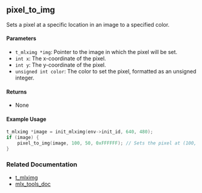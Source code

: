 ## pixel_to_img
Sets a pixel at a specific location in an image to a specified color.

#### Parameters
- `t_mlximg *img`: Pointer to the image in which the pixel will be set.
- `int x`: The x-coordinate of the pixel.
- `int y`: The y-coordinate of the pixel.
- `unsigned int color`: The color to set the pixel, formatted as an unsigned integer.

#### Returns
- None

#### Example Usage
```c
t_mlximg *image = init_mlximg(env->init_id, 640, 480);
if (image) {
    pixel_to_img(image, 100, 50, 0xFFFFFF); // Sets the pixel at (100, 50) to white
}
```

### Related Documentation
- [t_mlximg](./t_mlximg.md)
- [mlx_tools_doc](./mlx-tools-doc.md)
